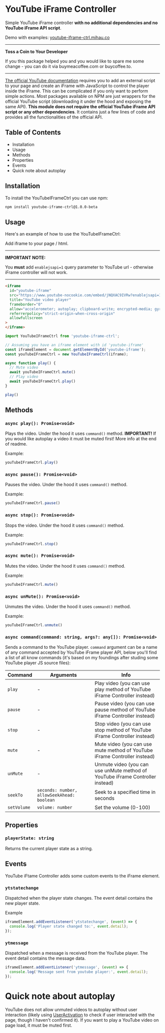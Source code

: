 # YouTube iFrame Controller

Simple YouTube iFrame controller __with no additional dependencies and no YouTube iFrame API script__.

Demo with examples: [youtube-iframe-ctrl.mihau.co](https://youtube-iframe-ctrl.mihau.co)

---
**Toss a Coin to Your Developer**

If you this package helped you and you would like to spare me some change - you can do it via buymeacoffee.com or buycoffee.to.

---

[The official YouTube documentation](https://developers.google.com/youtube/iframe_api_reference) requires you to add an external script to your page and create an iFrame with JavaScript to control the player inside the iFrame. This can be complicated if you only want to perform simple actions. Most packages available on NPM are just wrappers for the official YouTube script (downloading it under the hood and exposing the same API). __This module does not require the official YouTube iFrame API script or any other dependencies__. It contains just a few lines of code and provides all the functionalities of the official API.

## Table of Contents

- Installation
- Usage
- Methods
- Properties
- Events
- Quick note about autoplay

## Installation

To install the YouTubeIFrameCtrl you can use npm:

```sh
npm install youtube-iframe-ctrl@1.0.0-beta
```



## Usage

Here's an example of how to use the YouTubeIFrameCtrl:

Add iframe to your page / html.

---
**IMPORTANT NOTE:**

You __must__ add `enablejsapi=1` query parameter to YouTube url - otherwise iFrame controller will not work.

---

```html
<iframe
  id="youtube-iframe"
  src="https://www.youtube-nocookie.com/embed/jNQXAC9IVRw?enablejsapi=1"
  title="YouTube video player"
  frameborder="0"
  allow="accelerometer; autoplay; clipboard-write; encrypted-media; gyroscope; picture-in-picture; web-share"
  referrerpolicy="strict-origin-when-cross-origin"
  allowfullscreen
>
</iframe>
```

```js
import YouTubeIFrameCtrl from 'youtube-iframe-ctrl';

// Assuming you have an iframe element with id 'youtube-iframe'
const iframeElement = document.getElementById('youtube-iframe');
const youTubeIFrameCtrl = new YouTubeIFrameCtrl(iframe);

async function play() {
  // Mute video
  await youTubeIFrameCtrl.mute()
  // Play video
  await youTubeIFrameCtrl.play()
}

play()
```

## Methods

### `async play(): Promise<void>`

Plays the video. Under the hood it uses `command()` method. __IMPORTANT!__ If you would like autoplay a video it must be muted first! More info at the end of readme.

Example:

```js
youTubeIFrameCtrl.play()
```

### `async pause(): Promise<void>`

Pauses the video. Under the hood it uses `command()` method.

Example:

```js
youTubeIFrameCtrl.pause()
```

### `async stop(): Promise<void>`

Stops the video. Under the hood it uses `command()` method.

Example:

```js
youTubeIFrameCtrl.stop()
```

### `async mute(): Promise<void>`

Mutes the video. Under the hood it uses `command()` method.

Example:

```js
youTubeIFrameCtrl.mute()
```

### `async unMute(): Promise<void>`

Unmutes the video. Under the hood it uses `command()` method.

Example:

```js
youTubeIFrameCtrl.unmute()
```

### `async command(command: string, args?: any[]): Promise<void>`

Sends a command to the YouTube player. `command` argument can be a name of any command accepted by YouTube iFrame player API, below you'll find a list of all know commands (it's based on my foundings after studing some YouTube player JS source files):

| Command | Arguments | Info |
|---------|-----------|------|
| `play` | - | Play video (you can use play method of YouTube iFrame Controller instead) |
| `pause` | - | Pause video (you can use pause method of YouTube iFrame Controller instead) |
| `stop` | - | Stop video (you can use stop method of YouTube iFrame Controller instead) |
| `mute` | - | Mute video (you can use mute method of YouTube iFrame Controller instead) |
| `unMute` | - | Unmute video (you can use unMute method of YouTube iFrame Controller instead) |
| `seekTo` | `seconds: number, allowSeekAhead: boolean` | Seek to a specified time in seconds |
| `setVolume` | `volume: number` | Set the volume (0-100) |

## Properties

### `playerState: string`

Returns the current player state as a string.

## Events

YouTube iFtame Controller adds some custom events to the iFrame element.

### `ytstatechange`

Dispatched when the player state changes. The event detail contains the new player state.

Example

```js
iframeElement.addEventListener('ytstatechange', (event) => {
  console.log('Player state changed to:', event.detail);
});
```

### `ytmessage`

Dispatched when a message is received from the YouTube player. The event detail contains the message data.

```js
iframeElement.addEventListener('ytmessage', (event) => {
  console.log('Message sent from youtube player:', event.detail);
});
```

# Quick note about autoplay

YouTube does not allow unmuted videos to autoplay without user interaction (likely using [UserActivation](https://developer.mozilla.org/en-US/docs/Web/API/UserActivation) to check if user interacted with the page, though I haven't confirmed it). If you want to play a YouTube video on page load, it must be muted first.
